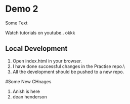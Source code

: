 # Demo 2

Some Text

Watch tutorials on youtube.. okkk

## Local Development

1. Open index.html in your browser.
2. I have done successful changes in the Practise repo.\
3. All the development should be pushed to a new repo.

#Some New CHnages

1. Anish is here
2. dean henderson


